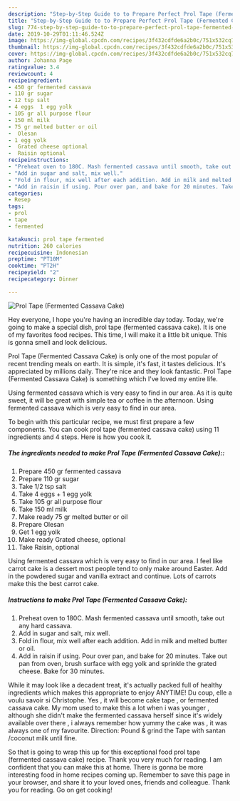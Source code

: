 ```yaml
---
description: "Step-by-Step Guide to to Prepare Perfect Prol Tape (Fermented Cassava Cake)"
title: "Step-by-Step Guide to to Prepare Perfect Prol Tape (Fermented Cassava Cake)"
slug: 774-step-by-step-guide-to-to-prepare-perfect-prol-tape-fermented-cassava-cake
date: 2019-10-29T01:11:46.524Z
image: https://img-global.cpcdn.com/recipes/3f432cdfde6a2b0c/751x532cq70/prol-tape-fermented-cassava-cake-recipe-main-photo.jpg
thumbnail: https://img-global.cpcdn.com/recipes/3f432cdfde6a2b0c/751x532cq70/prol-tape-fermented-cassava-cake-recipe-main-photo.jpg
cover: https://img-global.cpcdn.com/recipes/3f432cdfde6a2b0c/751x532cq70/prol-tape-fermented-cassava-cake-recipe-main-photo.jpg
author: Johanna Page
ratingvalue: 3.4
reviewcount: 4
recipeingredient:
- 450 gr fermented cassava
- 110 gr sugar
- 12 tsp salt
- 4 eggs  1 egg yolk
- 105 gr all purpose flour
- 150 ml milk
- 75 gr melted butter or oil
-  Olesan
- 1 egg yolk
-  Grated cheese optional
-  Raisin optional
recipeinstructions:
- "Preheat oven to 180C. Mash fermented cassava until smooth, take out any hard cassava."
- "Add in sugar and salt, mix well."
- "Fold in flour, mix well after each addition. Add in milk and melted butter or oil."
- "Add in raisin if using. Pour over pan, and bake for 20 minutes. Take out pan from oven, brush surface with egg yolk and sprinkle the grated cheese. Bake for 30 minutes."
categories:
- Resep
tags:
- prol
- tape
- fermented

katakunci: prol tape fermented
nutrition: 260 calories
recipecuisine: Indonesian
preptime: "PT10M"
cooktime: "PT2H"
recipeyield: "2"
recipecategory: Dinner

---
```



![Prol Tape (Fermented Cassava Cake)](https://img-global.cpcdn.com/recipes/3f432cdfde6a2b0c/751x532cq70/prol-tape-fermented-cassava-cake-recipe-main-photo.jpg)

Hey everyone, I hope you're having an incredible day today. Today, we're going to make a special dish, prol tape (fermented cassava cake). It is one of my favorites food recipes. This time, I will make it a little bit unique. This is gonna smell and look delicious.

Prol Tape (Fermented Cassava Cake) is only one of the most popular of recent trending meals on earth. It is simple, it's fast, it tastes delicious. It's appreciated by millions daily. They're nice and they look fantastic. Prol Tape (Fermented Cassava Cake) is something which I've loved my entire life.

Using fermented cassava which is very easy to find in our area. As it is quite sweet, it will be great with simple tea or coffee in the afternoon. Using fermented cassava which is very easy to find in our area.


To begin with this particular recipe, we must first prepare a few components. You can cook prol tape (fermented cassava cake) using 11 ingredients and 4 steps. Here is how you cook it.

##### The ingredients needed to make Prol Tape (Fermented Cassava Cake)::

1. Prepare 450 gr fermented cassava
1. Prepare 110 gr sugar
1. Take 1/2 tsp salt
1. Take 4 eggs + 1 egg yolk
1. Take 105 gr all purpose flour
1. Take 150 ml milk
1. Make ready 75 gr melted butter or oil
1. Prepare  Olesan
1. Get 1 egg yolk
1. Make ready  Grated cheese, optional
1. Take  Raisin, optional


Using fermented cassava which is very easy to find in our area. I feel like carrot cake is a dessert most people tend to only make around Easter. Add in the powdered sugar and vanilla extract and continue. Lots of carrots make this the best carrot cake. 

##### Instructions to make Prol Tape (Fermented Cassava Cake):

1. Preheat oven to 180C. Mash fermented cassava until smooth, take out any hard cassava.
1. Add in sugar and salt, mix well.
1. Fold in flour, mix well after each addition. Add in milk and melted butter or oil.
1. Add in raisin if using. Pour over pan, and bake for 20 minutes. Take out pan from oven, brush surface with egg yolk and sprinkle the grated cheese. Bake for 30 minutes.


While it may look like a decadent treat, it&#39;s actually packed full of healthy ingredients which makes this appropriate to enjoy ANYTIME! Du coup, elle a voulu savoir si Christophe. Yes , it will become cake tape , or fermented cassava cake. My mom used to make this a lot when i was younger , although she didn&#39;t make the fermented cassava herself since it&#39;s widely available over there , i always remember how yummy the cake was , it was always one of my favourite. Direction: Pound &amp; grind the Tape with santan /coconut milk until fine. 

So that is going to wrap this up for this exceptional food prol tape (fermented cassava cake) recipe. Thank you very much for reading. I am confident that you can make this at home. There is gonna be more interesting food in home recipes coming up. Remember to save this page in your browser, and share it to your loved ones, friends and colleague. Thank you for reading. Go on get cooking!
